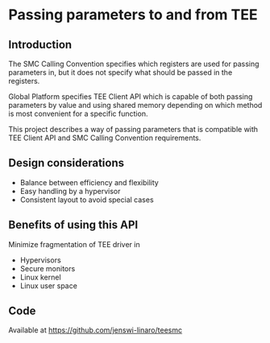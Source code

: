 # Passing parameters to and from TEE

## Introduction
The SMC Calling Convention specifies which registers are used for passing
parameters in, but it does not specify what should be passed in the
registers.

Global Platform specifies TEE Client API which is capable of both passing
parameters by value and using shared memory depending on which method is
most convenient for a specific function.

This project describes a way of passing parameters that is compatible with
TEE Client API and SMC Calling Convention requirements.

## Design considerations
* Balance between efficiency and flexibility
* Easy handling by a hypervisor
* Consistent layout to avoid special cases

## Benefits of using this API
Minimize fragmentation of TEE driver in
* Hypervisors
* Secure monitors
* Linux kernel
* Linux user space


## Code
Available at https://github.com/jenswi-linaro/teesmc
